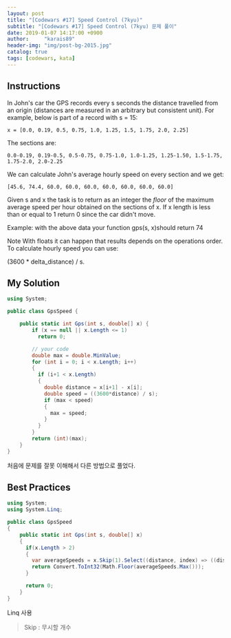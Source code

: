 ```yaml
---
layout: post
title: "[Codewars #17] Speed Control (7kyu)"
subtitle: "[Codewars #17] Speed Control (7kyu) 문제 풀이"
date: 2019-01-07 14:17:00 +0900
author:     "karais89"
header-img: "img/post-bg-2015.jpg"
catalog: true
tags: [codewars, kata]
---
```


## Instructions

In John's car the GPS records every s seconds the distance travelled from an origin (distances are measured in an arbitrary but consistent unit). For example, below is part of a record with s = 15:

```
x = [0.0, 0.19, 0.5, 0.75, 1.0, 1.25, 1.5, 1.75, 2.0, 2.25]
```

The sections are:
```
0.0-0.19, 0.19-0.5, 0.5-0.75, 0.75-1.0, 1.0-1.25, 1.25-1.50, 1.5-1.75, 1.75-2.0, 2.0-2.25
```

We can calculate John's average hourly speed on every section and we get:
```
[45.6, 74.4, 60.0, 60.0, 60.0, 60.0, 60.0, 60.0, 60.0]
```

Given s and x the task is to return as an integer the *floor* of the maximum average speed per hour obtained on the sections of x. If x length is less than or equal to 1 return 0 since the car didn't move.

Example:
with the above data your function gps(s, x)should return 74

Note
With floats it can happen that results depends on the operations order. To calculate hourly speed you can use:

(3600 * delta_distance) / s.

## My Solution

```csharp
using System;

public class GpsSpeed {

    public static int Gps(int s, double[] x) {
        if (x == null || x.Length <= 1)
          return 0;

        // your code
        double max = double.MinValue;
        for (int i = 0; i < x.Length; i++)
        {
          if (i+1 < x.Length)
          {
            double distance = x[i+1] - x[i];
            double speed = ((3600*distance) / s);
            if (max < speed)
            {
              max = speed;
            }
          }
        }
        return (int)(max);
    }
}
```

처음에 문제를 잘못 이해해서 다른 방법으로 풀었다.

## Best Practices

```csharp
using System;
using System.Linq;

public class GpsSpeed
{
    public static int Gps(int s, double[] x)
    {
      if(x.Length > 2)
      {
        var averageSpeeds = x.Skip(1).Select((distance, index) => ((distance - x[index]) / s) * 3600);
        return Convert.ToInt32(Math.Floor(averageSpeeds.Max()));
      }

      return 0;
    }
}
```

Linq 사용

> Skip : 무시할 개수